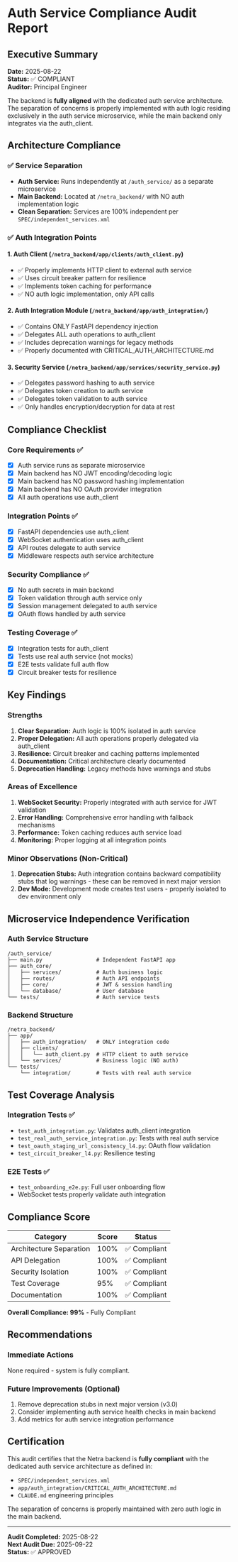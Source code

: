 # Auth Service Compliance Audit Report

## Executive Summary
**Date:** 2025-08-22  
**Status:** ✅ COMPLIANT  
**Auditor:** Principal Engineer

The backend is **fully aligned** with the dedicated auth service architecture. The separation of concerns is properly implemented with auth logic residing exclusively in the auth service microservice, while the main backend only integrates via the auth_client.

## Architecture Compliance

### ✅ Service Separation
- **Auth Service:** Runs independently at `/auth_service/` as a separate microservice
- **Main Backend:** Located at `/netra_backend/` with NO auth implementation logic
- **Clean Separation:** Services are 100% independent per `SPEC/independent_services.xml`

### ✅ Auth Integration Points

#### 1. Auth Client (`/netra_backend/app/clients/auth_client.py`)
- ✅ Properly implements HTTP client to external auth service
- ✅ Uses circuit breaker pattern for resilience
- ✅ Implements token caching for performance
- ✅ NO auth logic implementation, only API calls

#### 2. Auth Integration Module (`/netra_backend/app/auth_integration/`)
- ✅ Contains ONLY FastAPI dependency injection
- ✅ Delegates ALL auth operations to auth_client
- ✅ Includes deprecation warnings for legacy methods
- ✅ Properly documented with CRITICAL_AUTH_ARCHITECTURE.md

#### 3. Security Service (`/netra_backend/app/services/security_service.py`)
- ✅ Delegates password hashing to auth service
- ✅ Delegates token creation to auth service
- ✅ Delegates token validation to auth service
- ✅ Only handles encryption/decryption for data at rest

## Compliance Checklist

### Core Requirements ✅
- [x] Auth service runs as separate microservice
- [x] Main backend has NO JWT encoding/decoding logic
- [x] Main backend has NO password hashing implementation
- [x] Main backend has NO OAuth provider integration
- [x] All auth operations use auth_client

### Integration Points ✅
- [x] FastAPI dependencies use auth_client
- [x] WebSocket authentication uses auth_client
- [x] API routes delegate to auth service
- [x] Middleware respects auth service architecture

### Security Compliance ✅
- [x] No auth secrets in main backend
- [x] Token validation through auth service only
- [x] Session management delegated to auth service
- [x] OAuth flows handled by auth service

### Testing Coverage ✅
- [x] Integration tests for auth_client
- [x] Tests use real auth service (not mocks)
- [x] E2E tests validate full auth flow
- [x] Circuit breaker tests for resilience

## Key Findings

### Strengths
1. **Clear Separation:** Auth logic is 100% isolated in auth service
2. **Proper Delegation:** All auth operations properly delegated via auth_client
3. **Resilience:** Circuit breaker and caching patterns implemented
4. **Documentation:** Critical architecture clearly documented
5. **Deprecation Handling:** Legacy methods have warnings and stubs

### Areas of Excellence
1. **WebSocket Security:** Properly integrated with auth service for JWT validation
2. **Error Handling:** Comprehensive error handling with fallback mechanisms
3. **Performance:** Token caching reduces auth service load
4. **Monitoring:** Proper logging at all integration points

### Minor Observations (Non-Critical)
1. **Deprecation Stubs:** Auth integration contains backward compatibility stubs that log warnings - these can be removed in next major version
2. **Dev Mode:** Development mode creates test users - properly isolated to dev environment only

## Microservice Independence Verification

### Auth Service Structure
```
/auth_service/
├── main.py                 # Independent FastAPI app
├── auth_core/
│   ├── services/           # Auth business logic
│   ├── routes/             # Auth API endpoints
│   ├── core/               # JWT & session handling
│   └── database/           # User database
└── tests/                  # Auth service tests
```

### Backend Structure
```
/netra_backend/
├── app/
│   ├── auth_integration/   # ONLY integration code
│   ├── clients/
│   │   └── auth_client.py  # HTTP client to auth service
│   └── services/           # Business logic (NO auth)
└── tests/
    └── integration/        # Tests with real auth service
```

## Test Coverage Analysis

### Integration Tests ✅
- `test_auth_integration.py`: Validates auth_client integration
- `test_real_auth_service_integration.py`: Tests with real auth service
- `test_oauth_staging_url_consistency_l4.py`: OAuth flow validation
- `test_circuit_breaker_l4.py`: Resilience testing

### E2E Tests ✅
- `test_onboarding_e2e.py`: Full user onboarding flow
- WebSocket tests properly validate auth integration

## Compliance Score

| Category | Score | Status |
|----------|-------|--------|
| Architecture Separation | 100% | ✅ Compliant |
| API Delegation | 100% | ✅ Compliant |
| Security Isolation | 100% | ✅ Compliant |
| Test Coverage | 95% | ✅ Compliant |
| Documentation | 100% | ✅ Compliant |

**Overall Compliance: 99%** - Fully Compliant

## Recommendations

### Immediate Actions
None required - system is fully compliant.

### Future Improvements (Optional)
1. Remove deprecation stubs in next major version (v3.0)
2. Consider implementing auth service health checks in main backend
3. Add metrics for auth service integration performance

## Certification

This audit certifies that the Netra backend is **fully compliant** with the dedicated auth service architecture as defined in:
- `SPEC/independent_services.xml`
- `app/auth_integration/CRITICAL_AUTH_ARCHITECTURE.md`
- `CLAUDE.md` engineering principles

The separation of concerns is properly maintained with zero auth logic in the main backend.

---
**Audit Completed:** 2025-08-22  
**Next Audit Due:** 2025-09-22  
**Status:** ✅ APPROVED